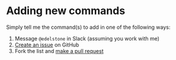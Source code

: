 # Adding new commands

Simply tell me the command(s) to add in one of the following ways:

1. Message `@edelstone` in Slack (assuming you work with me)
2. [Create an issue](https://github.com/edelstone/bitmoji-slack-commands/issues) on GitHub
3. Fork the list and [make a pull request](https://github.com/edelstone/bitmoji-slack-commands/pulls)
